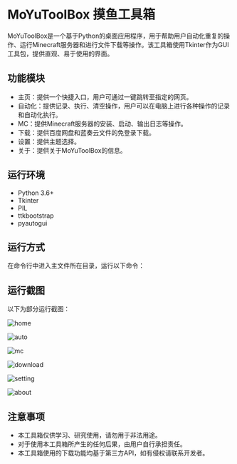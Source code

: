 # MoYuToolBox 摸鱼工具箱

MoYuToolBox是一个基于Python的桌面应用程序，用于帮助用户自动化重复的操作、运行Minecraft服务器和进行文件下载等操作。该工具箱使用Tkinter作为GUI工具包，提供直观、易于使用的界面。

## 功能模块

- 主页：提供一个快捷入口，用户可通过一键跳转至指定的网页。
- 自动化：提供记录、执行、清空操作，用户可以在电脑上进行各种操作的记录和自动化执行。
- MC：提供Minecraft服务器的安装、启动、输出日志等操作。
- 下载：提供百度网盘和蓝奏云文件的免登录下载。
- 设置：提供主题选择。
- 关于：提供关于MoYuToolBox的信息。

## 运行环境

- Python 3.6+
- Tkinter
- PIL
- ttkbootstrap
- pyautogui

## 运行方式

在命令行中进入主文件所在目录，运行以下命令：


## 运行截图

以下为部分运行截图：

![home](https://github.com/MoYuStudio/MoYu_ToolBox/blob/main/github/1.png)

![auto](https://github.com/MoYuStudio/MoYu_ToolBox/blob/main/github/2.png)

![mc](https://github.com/MoYuStudio/MoYu_ToolBox/blob/main/github/3.png)

![download](https://github.com/MoYuStudio/MoYu_ToolBox/blob/main/github/4.png)

![setting](https://github.com/MoYuStudio/MoYu_ToolBox/blob/main/github/4.png)

![about](https://github.com/MoYuStudio/MoYu_ToolBox/blob/main/github/5.png)

## 注意事项

- 本工具箱仅供学习、研究使用，请勿用于非法用途。
- 对于使用本工具箱所产生的任何后果，由用户自行承担责任。
- 本工具箱使用的下载功能均基于第三方API，如有侵权请联系开发者。
